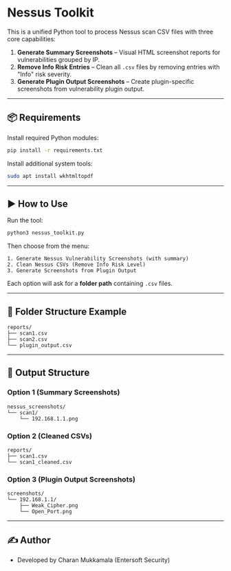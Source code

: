 # Nessus Toolkit

This is a unified Python tool to process Nessus scan CSV files with three core capabilities:

1. **Generate Summary Screenshots** – Visual HTML screenshot reports for vulnerabilities grouped by IP.
2. **Remove Info Risk Entries** – Clean all `.csv` files by removing entries with "Info" risk severity.
3. **Generate Plugin Output Screenshots** – Create plugin-specific screenshots from vulnerability plugin output.

---

## 📦 Requirements

Install required Python modules:

```bash
pip install -r requirements.txt
```

Install additional system tools:

```bash
sudo apt install wkhtmltopdf
```

---

## ▶️ How to Use

Run the tool:

```bash
python3 nessus_toolkit.py
```

Then choose from the menu:

```
1. Generate Nessus Vulnerability Screenshots (with summary)
2. Clean Nessus CSVs (Remove Info Risk Level)
3. Generate Screenshots from Plugin Output
```

Each option will ask for a **folder path** containing `.csv` files.

---

## 📂 Folder Structure Example

```
reports/
├── scan1.csv
├── scan2.csv
└── plugin_output.csv
```

---

## 📁 Output Structure

### Option 1 (Summary Screenshots)
```
nessus_screenshots/
└── scan1/
    └── 192.168.1.1.png
```

### Option 2 (Cleaned CSVs)
```
reports/
├── scan1.csv
└── scan1_cleaned.csv
```

### Option 3 (Plugin Output Screenshots)
```
screenshots/
└── 192.168.1.1/
    ├── Weak_Cipher.png
    └── Open_Port.png
```

---

## ✍️ Author

- Developed by Charan Mukkamala (Entersoft Security)
